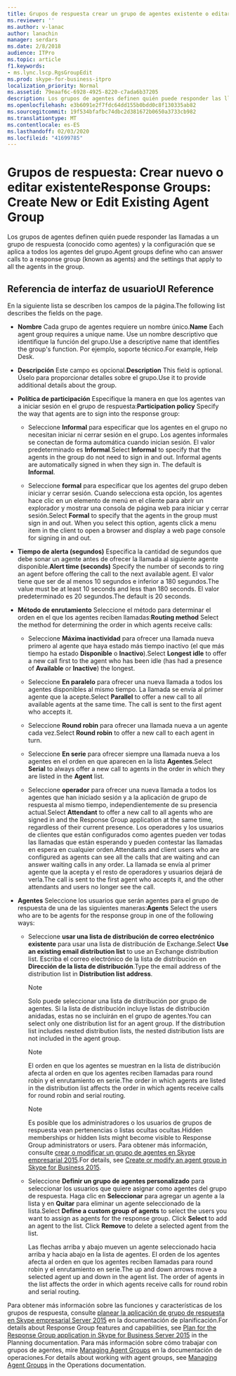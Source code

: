 ```yaml
---
title: Grupos de respuesta crear un grupo de agentes existente o editar nuevo
ms.reviewer: ''
ms.author: v-lanac
author: lanachin
manager: serdars
ms.date: 2/8/2018
audience: ITPro
ms.topic: article
f1.keywords:
- ms.lync.lscp.RgsGroupEdit
ms.prod: skype-for-business-itpro
localization_priority: Normal
ms.assetid: 79eaaf6c-6928-4925-8220-c7ada6b37205
description: Los grupos de agentes definen quién puede responder las llamadas a un grupo de respuesta (conocido como agentes) y la configuración que se aplica a todos los agentes del grupo.
ms.openlocfilehash: e3b6091e2f7fdc64dd155b0bdd0c8f130335ab82
ms.sourcegitcommit: 19f534bfafbc74dbc2d381672b0650a3733cb982
ms.translationtype: MT
ms.contentlocale: es-ES
ms.lasthandoff: 02/03/2020
ms.locfileid: "41699785"
---
```

# <a name="response-groups-create-new-or-edit-existing-agent-group"></a><span data-ttu-id="a666a-103">Grupos de respuesta: Crear nuevo o editar existente</span><span class="sxs-lookup"><span data-stu-id="a666a-103">Response Groups: Create New or Edit Existing Agent Group</span></span>

<span data-ttu-id="a666a-104">Los grupos de agentes definen quién puede responder las llamadas a un grupo de respuesta (conocido como agentes) y la configuración que se aplica a todos los agentes del grupo.</span><span class="sxs-lookup"><span data-stu-id="a666a-104">Agent groups define who can answer calls to a response group (known as agents) and the settings that apply to all the agents in the group.</span></span>

## <a name="ui-reference"></a><span data-ttu-id="a666a-105">Referencia de interfaz de usuario</span><span class="sxs-lookup"><span data-stu-id="a666a-105">UI Reference</span></span>

<span data-ttu-id="a666a-106">En la siguiente lista se describen los campos de la página.</span><span class="sxs-lookup"><span data-stu-id="a666a-106">The following list describes the fields on the page.</span></span>

- <span data-ttu-id="a666a-107">**Nombre** Cada grupo de agentes requiere un nombre único.</span><span class="sxs-lookup"><span data-stu-id="a666a-107">**Name** Each agent group requires a unique name.</span></span> <span data-ttu-id="a666a-108">Use un nombre descriptivo que identifique la función del grupo.</span><span class="sxs-lookup"><span data-stu-id="a666a-108">Use a descriptive name that identifies the group's function.</span></span> <span data-ttu-id="a666a-109">Por ejemplo, soporte técnico.</span><span class="sxs-lookup"><span data-stu-id="a666a-109">For example, Help Desk.</span></span>

- <span data-ttu-id="a666a-110">**Descripción** Este campo es opcional.</span><span class="sxs-lookup"><span data-stu-id="a666a-110">**Description** This field is optional.</span></span> <span data-ttu-id="a666a-111">Úselo para proporcionar detalles sobre el grupo.</span><span class="sxs-lookup"><span data-stu-id="a666a-111">Use it to provide additional details about the group.</span></span>

- <span data-ttu-id="a666a-112">**Política de participación** Especifique la manera en que los agentes van a iniciar sesión en el grupo de respuesta:</span><span class="sxs-lookup"><span data-stu-id="a666a-112">**Participation policy** Specify the way that agents are to sign into the response group:</span></span>

  - <span data-ttu-id="a666a-p103">Seleccione **Informal** para especificar que los agentes en el grupo no necesitan iniciar ni cerrar sesión en el grupo. Los agentes informales se conectan de forma automática cuando inician sesión. El valor predeterminado es **Informal**.</span><span class="sxs-lookup"><span data-stu-id="a666a-p103">Select **Informal** to specify that the agents in the group do not need to sign in and out. Informal agents are automatically signed in when they sign in. The default is **Informal**.</span></span>

  - <span data-ttu-id="a666a-115">Seleccione **formal** para especificar que los agentes del grupo deben iniciar y cerrar sesión. Cuando selecciona esta opción, los agentes hace clic en un elemento de menú en el cliente para abrir un explorador y mostrar una consola de página web para iniciar y cerrar sesión.</span><span class="sxs-lookup"><span data-stu-id="a666a-115">Select **Formal** to specify that the agents in the group must sign in and out. When you select this option, agents click a menu item in the client to open a browser and display a web page console for signing in and out.</span></span>

- <span data-ttu-id="a666a-116">**Tiempo de alerta (segundos)** Especifica la cantidad de segundos que debe sonar un agente antes de ofrecer la llamada al siguiente agente disponible.</span><span class="sxs-lookup"><span data-stu-id="a666a-116">**Alert time (seconds)** Specify the number of seconds to ring an agent before offering the call to the next available agent.</span></span> <span data-ttu-id="a666a-117">El valor tiene que ser de al menos 10 segundos e inferior a 180 segundos.</span><span class="sxs-lookup"><span data-stu-id="a666a-117">The value must be at least 10 seconds and less than 180 seconds.</span></span> <span data-ttu-id="a666a-118">El valor predeterminado es 20 segundos.</span><span class="sxs-lookup"><span data-stu-id="a666a-118">The default is 20 seconds.</span></span>

- <span data-ttu-id="a666a-119">**Método de enrutamiento** Seleccione el método para determinar el orden en el que los agentes reciben llamadas:</span><span class="sxs-lookup"><span data-stu-id="a666a-119">**Routing method** Select the method for determining the order in which agents receive calls:</span></span>

  - <span data-ttu-id="a666a-120">Seleccione **Máxima inactividad** para ofrecer una llamada nueva primero al agente que haya estado más tiempo inactivo (el que más tiempo ha estado **Disponible** o **Inactivo**).</span><span class="sxs-lookup"><span data-stu-id="a666a-120">Select **Longest idle** to offer a new call first to the agent who has been idle (has had a presence of **Available** or **Inactive**) the longest.</span></span>

  - <span data-ttu-id="a666a-p105">Seleccione **En paralelo** para ofrecer una nueva llamada a todos los agentes disponibles al mismo tiempo. La llamada se envía al primer agente que la acepte.</span><span class="sxs-lookup"><span data-stu-id="a666a-p105">Select **Parallel** to offer a new call to all available agents at the same time. The call is sent to the first agent who accepts it.</span></span>

  - <span data-ttu-id="a666a-123">Seleccione **Round robin** para ofrecer una llamada nueva a un agente cada vez.</span><span class="sxs-lookup"><span data-stu-id="a666a-123">Select **Round robin** to offer a new call to each agent in turn.</span></span>

  - <span data-ttu-id="a666a-124">Seleccione **En serie** para ofrecer siempre una llamada nueva a los agentes en el orden en que aparecen en la lista **Agentes**.</span><span class="sxs-lookup"><span data-stu-id="a666a-124">Select **Serial** to always offer a new call to agents in the order in which they are listed in the **Agent** list.</span></span>

  - <span data-ttu-id="a666a-125">Seleccione **operador** para ofrecer una nueva llamada a todos los agentes que han iniciado sesión y a la aplicación de grupo de respuesta al mismo tiempo, independientemente de su presencia actual.</span><span class="sxs-lookup"><span data-stu-id="a666a-125">Select **Attendant** to offer a new call to all agents who are signed in and the Response Group application at the same time, regardless of their current presence.</span></span> <span data-ttu-id="a666a-126">Los operadores y los usuarios de clientes que están configurados como agentes pueden ver todas las llamadas que están esperando y pueden contestar las llamadas en espera en cualquier orden.</span><span class="sxs-lookup"><span data-stu-id="a666a-126">Attendants and client users who are configured as agents can see all the calls that are waiting and can answer waiting calls in any order.</span></span> <span data-ttu-id="a666a-127">La llamada se envía al primer agente que la acepta y el resto de operadores y usuarios dejará de verla.</span><span class="sxs-lookup"><span data-stu-id="a666a-127">The call is sent to the first agent who accepts it, and the other attendants and users no longer see the call.</span></span>

- <span data-ttu-id="a666a-128">**Agentes** Seleccione los usuarios que serán agentes para el grupo de respuesta de una de las siguientes maneras:</span><span class="sxs-lookup"><span data-stu-id="a666a-128">**Agents** Select the users who are to be agents for the response group in one of the following ways:</span></span>

  - <span data-ttu-id="a666a-129">Seleccione **usar una lista de distribución de correo electrónico existente** para usar una lista de distribución de Exchange.</span><span class="sxs-lookup"><span data-stu-id="a666a-129">Select **Use an existing email distribution list** to use an Exchange distribution list.</span></span> <span data-ttu-id="a666a-130">Escriba el correo electrónico de la lista de distribución en **Dirección de la lista de distribución**.</span><span class="sxs-lookup"><span data-stu-id="a666a-130">Type the email address of the distribution list in **Distribution list address**.</span></span>

    > [!NOTE]
    > <span data-ttu-id="a666a-p108">Solo puede seleccionar una lista de distribución por grupo de agentes. Si la lista de distribución incluye listas de distribución anidadas, estas no se incluirán en el grupo de agentes.</span><span class="sxs-lookup"><span data-stu-id="a666a-p108">You can select only one distribution list for an agent group. If the distribution list includes nested distribution lists, the nested distribution lists are not included in the agent group.</span></span>

    > [!NOTE]
    > <span data-ttu-id="a666a-133">El orden en que los agentes se muestran en la lista de distribución afecta al orden en que los agentes reciben llamadas para round robin y el enrutamiento en serie.</span><span class="sxs-lookup"><span data-stu-id="a666a-133">The order in which agents are listed in the distribution list affects the order in which agents receive calls for round robin and serial routing.</span></span>

    > [!NOTE]
    > <span data-ttu-id="a666a-134">Es posible que los administradores o los usuarios de grupos de respuesta vean pertenencias o listas ocultas ocultas.</span><span class="sxs-lookup"><span data-stu-id="a666a-134">Hidden memberships or hidden lists might become visible to Response Group administrators or users.</span></span> <span data-ttu-id="a666a-135">Para obtener más información, consulte [crear o modificar un grupo de agentes en Skype empresarial 2015](../../deploy/deploy-enterprise-voice/create-or-modify-an-agent-group.md).</span><span class="sxs-lookup"><span data-stu-id="a666a-135">For details, see [Create or modify an agent group in Skype for Business 2015](../../deploy/deploy-enterprise-voice/create-or-modify-an-agent-group.md).</span></span>

  - <span data-ttu-id="a666a-p110">Seleccione **Definir un grupo de agentes personalizado** para seleccionar los usuarios que quiere asignar como agentes del grupo de respuesta. Haga clic en **Seleccionar** para agregar un agente a la lista y en **Quitar** para eliminar un agente seleccionado de la lista.</span><span class="sxs-lookup"><span data-stu-id="a666a-p110">Select **Define a custom group of agents** to select the users you want to assign as agents for the response group. Click **Select** to add an agent to the list. Click **Remove** to delete a selected agent from the list.</span></span>

    <span data-ttu-id="a666a-p111">Las flechas arriba y abajo mueven un agente seleccionado hacia arriba y hacia abajo en la lista de agentes. El orden de los agentes afecta al orden en que los agentes reciben llamadas para round robin y el enrutamiento en serie.</span><span class="sxs-lookup"><span data-stu-id="a666a-p111">The up and down arrows move a selected agent up and down in the agent list. The order of agents in the list affects the order in which agents receive calls for round robin and serial routing.</span></span>

<span data-ttu-id="a666a-141">Para obtener más información sobre las funciones y características de los grupos de respuesta, consulte [planear la aplicación de grupo de respuesta en Skype empresarial Server 2015](../../plan-your-deployment/enterprise-voice-solution/response-group.md) en la documentación de planificación.</span><span class="sxs-lookup"><span data-stu-id="a666a-141">For details about Response Group features and capabilities, see [Plan for the Response Group application in Skype for Business Server 2015](../../plan-your-deployment/enterprise-voice-solution/response-group.md) in the Planning documentation.</span></span> <span data-ttu-id="a666a-142">Para más información sobre cómo trabajar con grupos de agentes, mire [Managing Agent Groups](https://technet.microsoft.com/library/36084cdc-38f1-4c45-922f-f81c7e86210c.aspx) en la documentación de operaciones.</span><span class="sxs-lookup"><span data-stu-id="a666a-142">For details about working with agent groups, see [Managing Agent Groups](https://technet.microsoft.com/library/36084cdc-38f1-4c45-922f-f81c7e86210c.aspx) in the Operations documentation.</span></span>


